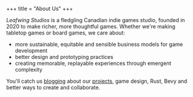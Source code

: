 +++
title = "About Us"
+++

*Leafwing Studios* is a fledgling Canadian indie games studio, founded in 2020 to make richer, more thoughtful games.
Whether we're making tabletop games or board games, we care about:

* more sustainable, equitable and sensible business models for game development
* better design and prototyping practices
* creating memorable, replayable experiences through emergent complexity

You'll catch us [blogging](/blog/) about our [projects](/content/projects.md), game design, Rust, Bevy and better ways to create and collaborate.
